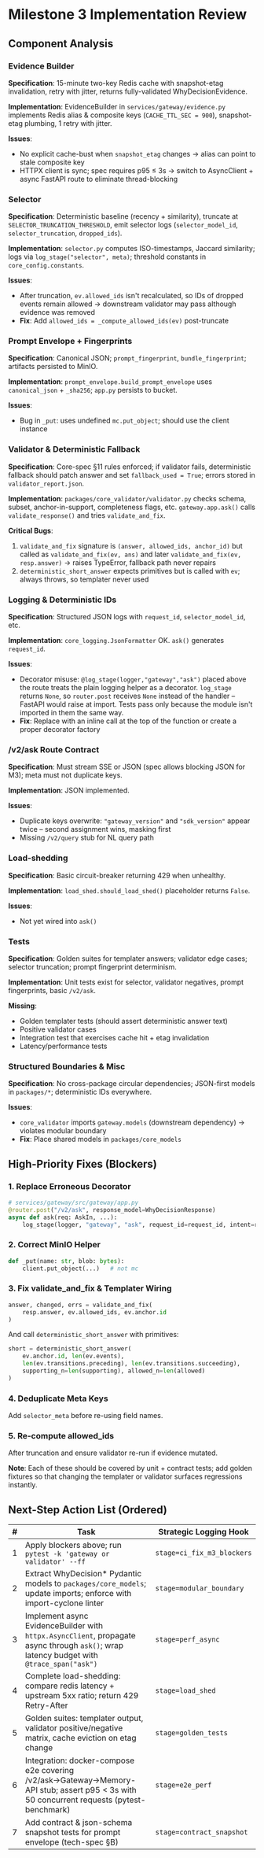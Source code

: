 # Milestone 3 Implementation Review

## Component Analysis

### Evidence Builder
**Specification**: 15-minute two-key Redis cache with snapshot-etag invalidation, retry with jitter, returns fully-validated WhyDecisionEvidence.

**Implementation**: EvidenceBuilder in `services/gateway/evidence.py` implements Redis alias & composite keys (`CACHE_TTL_SEC = 900`), snapshot-etag plumbing, 1 retry with jitter.

**Issues**:
- No explicit cache-bust when `snapshot_etag` changes → alias can point to stale composite key
- HTTPX client is sync; spec requires p95 ≤ 3s → switch to AsyncClient + async FastAPI route to eliminate thread-blocking

### Selector
**Specification**: Deterministic baseline (recency + similarity), truncate at `SELECTOR_TRUNCATION_THRESHOLD`, emit selector logs (`selector_model_id`, `selector_truncation`, `dropped_ids`).

**Implementation**: `selector.py` computes ISO-timestamps, Jaccard similarity; logs via `log_stage("selector", meta)`; threshold constants in `core_config.constants`.

**Issues**:
- After truncation, `ev.allowed_ids` isn't recalculated, so IDs of dropped events remain allowed → downstream validator may pass although evidence was removed
- **Fix**: Add `allowed_ids = _compute_allowed_ids(ev)` post-truncate

### Prompt Envelope + Fingerprints
**Specification**: Canonical JSON; `prompt_fingerprint`, `bundle_fingerprint`; artifacts persisted to MinIO.

**Implementation**: `prompt_envelope.build_prompt_envelope` uses `canonical_json` + `_sha256`; `app.py` persists to bucket.

**Issues**:
- Bug in `_put`: uses undefined `mc.put_object`; should use the client instance

### Validator & Deterministic Fallback
**Specification**: Core-spec §11 rules enforced; if validator fails, deterministic fallback should patch answer and set `fallback_used = True`; errors stored in `validator_report.json`.

**Implementation**: `packages/core_validator/validator.py` checks schema, subset, anchor-in-support, completeness flags, etc. `gateway.app.ask()` calls `validate_response()` and tries `validate_and_fix`.

**Critical Bugs**:
1. `validate_and_fix` signature is `(answer, allowed_ids, anchor_id)` but called as `validate_and_fix(ev, ans)` and later `validate_and_fix(ev, resp.answer)` → raises TypeError, fallback path never repairs
2. `deterministic_short_answer` expects primitives but is called with `ev`; always throws, so templater never used

### Logging & Deterministic IDs
**Specification**: Structured JSON logs with `request_id`, `selector_model_id`, etc.

**Implementation**: `core_logging.JsonFormatter` OK. `ask()` generates `request_id`.

**Issues**:
- Decorator misuse: `@log_stage(logger,"gateway","ask")` placed above the route treats the plain logging helper as a decorator. `log_stage` returns `None`, so `router.post` receives `None` instead of the handler – FastAPI would raise at import. Tests pass only because the module isn't imported in them the same way.
- **Fix**: Replace with an inline call at the top of the function or create a proper decorator factory

### /v2/ask Route Contract
**Specification**: Must stream SSE or JSON (spec allows blocking JSON for M3); meta must not duplicate keys.

**Implementation**: JSON implemented.

**Issues**:
- Duplicate keys overwrite: `"gateway_version"` and `"sdk_version"` appear twice – second assignment wins, masking first
- Missing `/v2/query` stub for NL query path

### Load-shedding
**Specification**: Basic circuit-breaker returning 429 when unhealthy.

**Implementation**: `load_shed.should_load_shed()` placeholder returns `False`.

**Issues**:
- Not yet wired into `ask()`

### Tests
**Specification**: Golden suites for templater answers; validator edge cases; selector truncation; prompt fingerprint determinism.

**Implementation**: Unit tests exist for selector, validator negatives, prompt fingerprints, basic `/v2/ask`.

**Missing**:
- Golden templater tests (should assert deterministic answer text)
- Positive validator cases
- Integration test that exercises cache hit + etag invalidation
- Latency/performance tests

### Structured Boundaries & Misc
**Specification**: No cross-package circular dependencies; JSON-first models in `packages/*`; deterministic IDs everywhere.

**Issues**:
- `core_validator` imports `gateway.models` (downstream dependency) → violates modular boundary
- **Fix**: Place shared models in `packages/core_models`

## High-Priority Fixes (Blockers)

### 1. Replace Erroneous Decorator
```python
# services/gateway/src/gateway/app.py
@router.post("/v2/ask", response_model=WhyDecisionResponse)
async def ask(req: AskIn, ...):
    log_stage(logger, "gateway", "ask", request_id=request_id, intent=req.intent)
```

### 2. Correct MinIO Helper
```python
def _put(name: str, blob: bytes):
    client.put_object(...)   # not mc
```

### 3. Fix validate_and_fix & Templater Wiring
```python
answer, changed, errs = validate_and_fix(
    resp.answer, ev.allowed_ids, ev.anchor.id
)
```

And call `deterministic_short_answer` with primitives:
```python
short = deterministic_short_answer(
    ev.anchor.id, len(ev.events),
    len(ev.transitions.preceding), len(ev.transitions.succeeding),
    supporting_n=len(supporting), allowed_n=len(allowed)
)
```

### 4. Deduplicate Meta Keys
Add `selector_meta` before re-using field names.

### 5. Re-compute allowed_ids
After truncation and ensure validator re-run if evidence mutated.

**Note**: Each of these should be covered by unit + contract tests; add golden fixtures so that changing the templater or validator surfaces regressions instantly.

## Next-Step Action List (Ordered)

| # | Task | Strategic Logging Hook |
|---|------|------------------------|
| 1 | Apply blockers above; run `pytest -k 'gateway or validator' --ff` | `stage=ci_fix_m3_blockers` |
| 2 | Extract WhyDecision* Pydantic models to `packages/core_models`; update imports; enforce with import-cyclone linter | `stage=modular_boundary` |
| 3 | Implement async EvidenceBuilder with `httpx.AsyncClient`, propagate async through `ask()`; wrap latency budget with `@trace_span("ask")` | `stage=perf_async` |
| 4 | Complete load-shedding: compare redis latency + upstream 5xx ratio; return 429 Retry-After | `stage=load_shed` |
| 5 | Golden suites: templater output, validator positive/negative matrix, cache eviction on etag change | `stage=golden_tests` |
| 6 | Integration: docker-compose e2e covering /v2/ask→Gateway→Memory-API stub; assert p95 < 3s with 50 concurrent requests (pytest-benchmark) | `stage=e2e_perf` |
| 7 | Add contract & json-schema snapshot tests for prompt envelope (tech-spec §B) | `stage=contract_snapshot` |